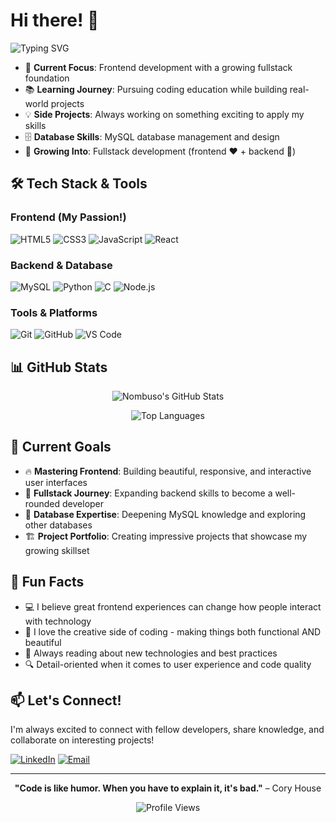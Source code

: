 # Hi there! 👋

![Typing SVG](https://readme-typing-svg.herokuapp.com/?lines=Hello,+I'm+Nombuso!;Coding+Student+%26+Developer;Frontend+Enthusiast;Building+Fullstack+Skills;Always+Learning+Something+New!&font=Fira%20Code&center=true&width=500&height=60&color=58a6ff&vCenter=true&size=22)

- 🎯 **Current Focus**: Frontend development with a growing fullstack foundation
- 📚 **Learning Journey**: Pursuing coding education while building real-world projects
- 💡 **Side Projects**: Always working on something exciting to apply my skills
- 🗄️ **Database Skills**: MySQL database management and design
- 🌱 **Growing Into**: Fullstack development (frontend ❤️ + backend 💪)

## 🛠️ Tech Stack & Tools

### Frontend (My Passion!)
![HTML5](https://img.shields.io/badge/HTML5-E34F26?style=for-the-badge&logo=html5&logoColor=white)
![CSS3](https://img.shields.io/badge/CSS3-1572B6?style=for-the-badge&logo=css3&logoColor=white)
![JavaScript](https://img.shields.io/badge/JavaScript-F7DF1E?style=for-the-badge&logo=javascript&logoColor=black)
![React](https://img.shields.io/badge/React-20232A?style=for-the-badge&logo=react&logoColor=61DAFB)

### Backend & Database
![MySQL](https://img.shields.io/badge/MySQL-005C84?style=for-the-badge&logo=mysql&logoColor=white)
![Python](https://img.shields.io/badge/Python-3776AB?style=for-the-badge&logo=python&logoColor=white)
![C](https://img.shields.io/badge/C-00599C?style=for-the-badge&logo=c&logoColor=white)
![Node.js](https://img.shields.io/badge/Node.js-43853D?style=for-the-badge&logo=node.js&logoColor=white)


### Tools & Platforms
![Git](https://img.shields.io/badge/Git-F05032?style=for-the-badge&logo=git&logoColor=white)
![GitHub](https://img.shields.io/badge/GitHub-100000?style=for-the-badge&logo=github&logoColor=white)
![VS Code](https://img.shields.io/badge/VS_Code-0078D4?style=for-the-badge&logo=visual%20studio%20code&logoColor=white)

## 📊 GitHub Stats

<div align="center">
  
![Nombuso's GitHub Stats](https://github-readme-stats.vercel.app/api?username=octaviav&show_icons=true&theme=tokyonight&hide_border=true&include_all_commits=true&count_private=true)

![Top Languages](https://github-readme-stats.vercel.app/api/top-langs/?username=octaviav&layout=compact&theme=tokyonight&hide_border=true)

</div>

## 🎯 Current Goals

- 🔥 **Mastering Frontend**: Building beautiful, responsive, and interactive user interfaces
- 🚀 **Fullstack Journey**: Expanding backend skills to become a well-rounded developer
- 💾 **Database Expertise**: Deepening MySQL knowledge and exploring other databases
- 🏗️ **Project Portfolio**: Creating impressive projects that showcase my growing skillset

## 🌟 Fun Facts

- 💻 I believe great frontend experiences can change how people interact with technology
- 🎨 I love the creative side of coding - making things both functional AND beautiful
- 📖 Always reading about new technologies and best practices
- 🔍 Detail-oriented when it comes to user experience and code quality

## 📫 Let's Connect!

I'm always excited to connect with fellow developers, share knowledge, and collaborate on interesting projects!

[![LinkedIn](https://img.shields.io/badge/LinkedIn-0077B5?style=for-the-badge&logo=linkedin&logoColor=white)](https://www.linkedin.com/in/nombuso-simelane/)
[![Email](https://img.shields.io/badge/Email-D14836?style=for-the-badge&logo=gmail&logoColor=white)](mailto:octavia7104@gmail.com)

---

<div align="center">

**"Code is like humor. When you have to explain it, it's bad."** – Cory House

![Profile Views](https://komarev.com/ghpvc/?username=octaviav&color=brightgreen&style=flat-square)

</div>
